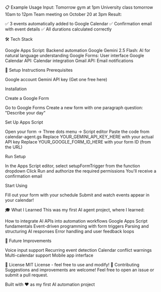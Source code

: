 📋 Example Usage
Input:
Tomorrow gym at 1pm
University class tomorrow 10am to 12pm
Team meeting on October 20 at 3pm
Result:

✅ 3 events automatically added to Google Calendar
✅ Confirmation email with event details
✅ All durations calculated correctly

🛠️ Tech Stack

Google Apps Script: Backend automation
Google Gemini 2.5 Flash: AI for natural language understanding
Google Forms: User interface
Google Calendar API: Calendar integration
Gmail API: Email notifications

🚀 Setup Instructions
Prerequisites

Google account
Gemini API key (Get one free here)

Installation

Create a Google Form

Go to Google Forms
Create a new form with one paragraph question: "Describe your day"


Set Up Apps Script

Open your form → Three dots menu → Script editor
Paste the code from calendar-agent.gs
Replace YOUR_GEMINI_API_KEY_HERE with your actual API key
Replace YOUR_GOOGLE_FORM_ID_HERE with your form ID (from the URL)


Run Setup

In the Apps Script editor, select setupFormTrigger from the function dropdown
Click Run and authorize the required permissions
You'll receive a confirmation email


Start Using

Fill out your form with your schedule
Submit and watch events appear in your calendar!



🎓 What I Learned
This was my first AI agent project, where I learned:

How to integrate AI APIs into automation workflows
Google Apps Script fundamentals
Event-driven programming with form triggers
Parsing and structuring AI responses
Error handling and user feedback loops

📝 Future Improvements

 Voice input support
 Recurring event detection
 Calendar conflict warnings
 Multi-calendar support
 Mobile app interface

📄 License
MIT License - feel free to use and modify!
🤝 Contributing
Suggestions and improvements are welcome! Feel free to open an issue or submit a pull request.

Built with ❤️ as my first AI automation project
